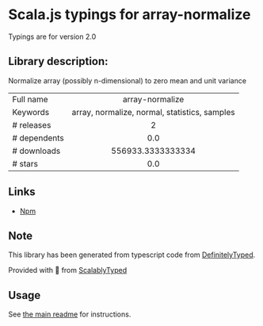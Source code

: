 
# Scala.js typings for array-normalize

Typings are for version 2.0

## Library description:
Normalize array (possibly n-dimensional) to zero mean and unit variance

|                    |                 |
| ------------------ | :-------------: |
| Full name          | array-normalize |
| Keywords           | array, normalize, normal, statistics, samples |
| # releases         | 2 |
| # dependents       | 0.0 |
| # downloads        | 556933.3333333334 |
| # stars            | 0.0 |

## Links
- [Npm](https://www.npmjs.com/package/array-normalize)
    


## Note
This library has been generated from typescript code from [DefinitelyTyped](https://definitelytyped.org).

Provided with :purple_heart: from [ScalablyTyped](https://github.com/oyvindberg/ScalablyTyped)

## Usage
See [the main readme](../../readme.md) for instructions.


